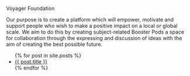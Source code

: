 Voyager Foundation

Our purpose is to create a platform which will empower, motivate and support people who wish to make a positive impact on a local or global scale. We aim to do this by creating subject-related Booster Pods a space for collaboration through the expressing and discussion of  ideas with the aim of creating the best possible future. 

<ul>
  {% for post in site.posts %}
    <li>
      <a href="{{ post.url }}">{{ post.title }}</a>
    </li>
  {% endfor %}
</ul>